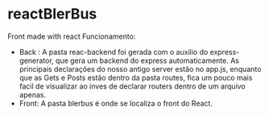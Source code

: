 # reactBlerBus
Front made with react
Funcionamento:
  - Back :
    A pasta reac-backend foi gerada com o auxilio do express-generator, que gera um backend do express automaticamente. As principais declarações do nosso antigo server estão no app.js, enquanto que as Gets e Posts estão dentro da pasta routes, fica um pouco mais facil de visualizar ao inves de declarar routers dentro de um arquivo apenas.
   - Front:
    A pasta blerbus é onde se localiza o front do React.
